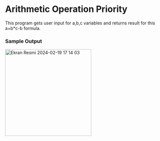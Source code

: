 # Arithmetic Operation Priority

This program gets user input for a,b,c variables and returns result for this a+b*c-b formula.

### Sample Output

<img width="278" alt="Ekran Resmi 2024-02-19 17 14 03" src="https://github.com/enisHatipoglu23/arithmeticOperationPriority/assets/83842630/28eef10c-ac23-4ec4-935b-0e0a5643c5ac">
